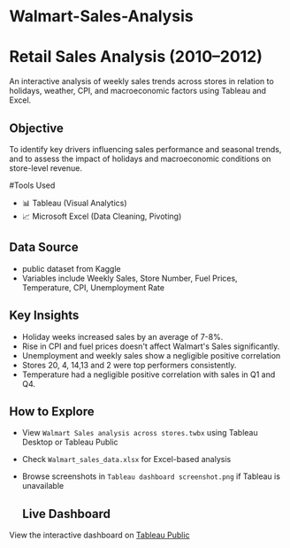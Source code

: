 # Walmart-Sales-Analysis

# Retail Sales Analysis (2010–2012)
An interactive analysis of weekly sales trends across stores in relation to holidays, weather, CPI, and macroeconomic factors using Tableau and Excel.

## Objective
To identify key drivers influencing sales performance and seasonal trends, and to assess the impact of holidays and macroeconomic conditions on store-level revenue.

#Tools Used
- 📊 Tableau (Visual Analytics)
- 📈 Microsoft Excel (Data Cleaning, Pivoting)

## Data Source
- public dataset from Kaggle
- Variables include Weekly Sales, Store Number, Fuel Prices, Temperature, CPI, Unemployment Rate

## Key Insights
- Holiday weeks increased sales by an average of 7-8%.
- Rise in CPI and fuel prices doesn't affect Walmart's Sales significantly.
- Unemployment and weekly sales show a negligible positive correlation
- Stores 20, 4, 14,13 and 2 were top performers consistently.
- Temperature had a negligible positive correlation with sales in Q1 and Q4.

## How to Explore
- View `Walmart Sales analysis across stores.twbx` using Tableau Desktop or Tableau Public
- Check `Walmart_sales_data.xlsx` for Excel-based analysis
- Browse screenshots in `Tableau dashboard screenshot.png` if Tableau is unavailable

  ## Live Dashboard
View the interactive dashboard on [Tableau Public](https://public.tableau.com/shared/BCSXZF9WB?:display_count=n&:origin=viz_share_link)
